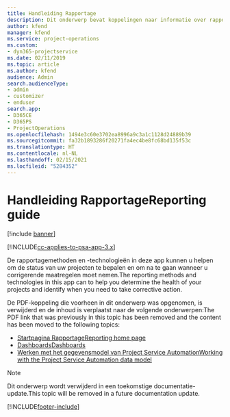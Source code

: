 ```yaml
---
title: Handleiding Rapportage
description: Dit onderwerp bevat koppelingen naar informatie over rapportage.
author: kfend
manager: kfend
ms.service: project-operations
ms.custom:
- dyn365-projectservice
ms.date: 02/11/2019
ms.topic: article
ms.author: kfend
audience: Admin
search.audienceType:
- admin
- customizer
- enduser
search.app:
- D365CE
- D365PS
- ProjectOperations
ms.openlocfilehash: 1494e3c60e3702ea8996a9c3a1c1128d24889b39
ms.sourcegitcommit: fa32b1893286f20271fa4ec4be8fc68bd135f53c
ms.translationtype: HT
ms.contentlocale: nl-NL
ms.lasthandoff: 02/15/2021
ms.locfileid: "5284352"
---
```

# <a name="reporting-guide"></a><span data-ttu-id="3811e-103">Handleiding Rapportage</span><span class="sxs-lookup"><span data-stu-id="3811e-103">Reporting guide</span></span>

[!include [banner](../../includes/psa-now-project-operations.md)]

[!INCLUDE[cc-applies-to-psa-app-3.x](../../includes/cc-applies-to-psa-app-3x.md)]

<span data-ttu-id="3811e-104">De rapportagemethoden en -technologieën in deze app kunnen u helpen om de status van uw projecten te bepalen en om na te gaan wanneer u corrigerende maatregelen moet nemen.</span><span class="sxs-lookup"><span data-stu-id="3811e-104">The reporting methods and technologies in this app can to help you determine the health of your projects and identify when you need to take corrective action.</span></span> 

<span data-ttu-id="3811e-105">De PDF-koppeling die voorheen in dit onderwerp was opgenomen, is verwijderd en de inhoud is verplaatst naar de volgende onderwerpen:</span><span class="sxs-lookup"><span data-stu-id="3811e-105">The PDF link that was previously in this topic has been removed and the content has been moved to the following topics:</span></span>

- [<span data-ttu-id="3811e-106">Startpagina Rapportage</span><span class="sxs-lookup"><span data-stu-id="3811e-106">Reporting home page</span></span>](../reports-reporting-dynamics-365-project-service.md)
- [<span data-ttu-id="3811e-107">Dashboards</span><span class="sxs-lookup"><span data-stu-id="3811e-107">Dashboards</span></span>](../reports-dashboards.md)
- [<span data-ttu-id="3811e-108">Werken met het gegevensmodel van Project Service Automation</span><span class="sxs-lookup"><span data-stu-id="3811e-108">Working with the Project Service Automation data model</span></span>](../reports-working-project-service-data-model.md)

> [!NOTE]
> <span data-ttu-id="3811e-109">Dit onderwerp wordt verwijderd in een toekomstige documentatie-update.</span><span class="sxs-lookup"><span data-stu-id="3811e-109">This topic will be removed in a future documentation update.</span></span> 


[!INCLUDE[footer-include](../../includes/footer-banner.md)]